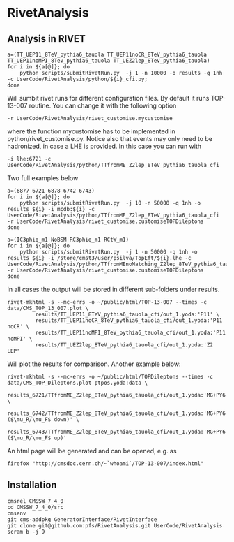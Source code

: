 RivetAnalysis
=============

## Analysis in RIVET

```
a=(TT_UEP11_8TeV_pythia6_tauola TT_UEP11noCR_8TeV_pythia6_tauola TT_UEP11noMPI_8TeV_pythia6_tauola TT_UEZ2lep_8TeV_pythia6_tauola)
for i in ${a[@]}; do
    python scripts/submitRivetRun.py  -j 1 -n 10000 -o results -q 1nh -c UserCode/RivetAnalysis/python/${i}_cfi.py;
done
```
Will sumbit rivet runs for different configuration files. By default it runs TOP-13-007 routine. You can change it with the following option
```
-r UserCode/RivetAnalysis/rivet_customise.mycustomise
```
where the function mycustomise has to be implemented in python/rivet_customise.py.
Notice also that events may only need to be hadronized, in case a LHE is provided. In this case you can run with
```
-i lhe:6721 -c UserCode/RivetAnalysis/python/TTfromME_Z2lep_8TeV_pythia6_tauola_cfi
```
Two full examples below
```
a=(6877 6721 6878 6742 6743)
for i in ${a[@]}; do
    python scripts/submitRivetRun.py  -j 10 -n 50000 -q 1nh -o results_${i} -i mcdb:${i} -c UserCode/RivetAnalysis/python/TTfromME_Z2lep_8TeV_pythia6_tauola_cfi  -r UserCode/RivetAnalysis/rivet_customise.customiseTOPDileptons
done
```
```
a=(IC3phiq_m1 NoBSM RC3phiq_m1 RCtW_m1)
for i in ${a[@]}; do
    python scripts/submitRivetRun.py  -j 1 -n 50000 -q 1nh -o results_${i} -i /store/cmst3/user/psilva/TopEft/${i}.lhe -c UserCode/RivetAnalysis/python/TTfromMEnoMatching_Z2lep_8TeV_pythia6_tauola_cfi  -r UserCode/RivetAnalysis/rivet_customise.customiseTOPDileptons
done
```
In all cases the output will be stored in different sub-folders under results.

```
rivet-mkhtml -s --mc-errs -o ~/public/html/TOP-13-007 --times -c data/CMS_TOP_13_007.plot \
	     results/TT_UEP11_8TeV_pythia6_tauola_cfi/out_1.yoda:'P11' \
	     results/TT_UEP11noCR_8TeV_pythia6_tauola_cfi/out_1.yoda:'P11 noCR' \
	     results/TT_UEP11noMPI_8TeV_pythia6_tauola_cfi/out_1.yoda:'P11 noMPI' \
	     results/TT_UEZ2lep_8TeV_pythia6_tauola_cfi/out_1.yoda:'Z2 LEP' 
```
Will plot the results for comparison. Another example below:
```
rivet-mkhtml -s --mc-errs -o ~/public/html/TOPDileptons --times -c data/CMS_TOP_Dileptons.plot ptpos.yoda:data \
	      results_6721/TTfromME_Z2lep_8TeV_pythia6_tauola_cfi/out_1.yoda:'MG+PY6' \
	      results_6742/TTfromME_Z2lep_8TeV_pythia6_tauola_cfi/out_1.yoda:'MG+PY6 ($\mu_R/\mu_F$ down)' \
	      results_6743/TTfromME_Z2lep_8TeV_pythia6_tauola_cfi/out_1.yoda:'MG+PY6 ($\mu_R/\mu_F$ up)'
```
An html page will be generated and can be opened, e.g. as
```
firefox "http://cmsdoc.cern.ch/~`whoami`/TOP-13-007/index.html"
```

## Installation

```
cmsrel CMSSW_7_4_0
cd CMSSW_7_4_0/src
cmsenv
git cms-addpkg GeneratorInterface/RivetInterface 
git clone git@github.com:pfs/RivetAnalysis.git UserCode/RivetAnalysis
scram b -j 9
```
